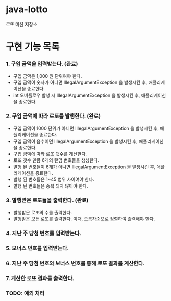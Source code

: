 # java-lotto

로또 미션 저장소

# 구현 기능 목록

### 1. 구입 금액을 입력받는다. (완료)

- 구입 금액은 1,000 원 단위여야 한다.
- 구입 금액이 숫자가 아니면 IllegalArgumentException 을 발생시킨 후, 애플리케이션을 종료한다.
- int 오버플로우 발생 시 IllegalArgumentException 을 발생시킨 후, 애플리케이션을 종료한다.

### 2. 구입 금액에 따라 로또를 발행한다. (완료)

- 구입 금액이 1000 단위가 아니면 IllegalArgumentException 을 발생시킨 후, 애플리케이션을 종료한다.
- 구입 금액이 음수이면 IllegalArgumentException 을 발생시킨 후, 애플리케이션을 종료한다.
- 구입 금액에 따라 로또 갯수를 계산한다.
- 로또 갯수 만큼 6개의 랜덤 번호들을 생성한다.
- 발행 된 번호들이 6개가 아니면 IllegalArgumentException 을 발생시킨 후, 애플리케이션을 종료한다.
- 발행 된 번호들은 1~45 범위 사이여야 한다.
- 발행 된 번호들은 중복 되지 않아야 한다.

### 3. 발행받은 로또들을 출력한다. (완료)

- 발행받은 로또의 수를 출력한다.
- 발행받은 모든 로또를 출력한다. 이때, 오름차순으로 정렬하여 출력해야 한다.

### 4. 지난 주 당첨 번호를 입력받는다.

### 5. 보너스 번호를 입력받는다.

### 6. 지난 주 당첨 번호와 보너스 번호를 통해 로또 결과를 계산한다.

### 7. 계산한 로또 결과를 출력한다.

### TODO: 예외 처리

